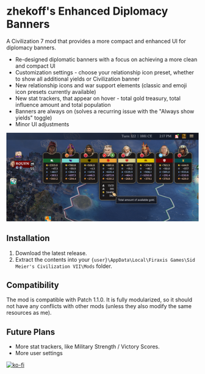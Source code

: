 # zhekoff's Enhanced Diplomacy Banners

A Civilization 7 mod that provides a more compact and enhanced UI for diplomacy banners.

* Re-designed diplomatic banners with a focus on achieving a more clean and compact UI
* Customization settings - choose your relationship icon preset, whether to show all additional yields or Civilization banner
* New relationship icons and war support elements (classic and emoji icon presets currently available)
* New stat trackers, that appear on hover - total gold treasury, total influence amount and total population
* Banners are always on (solves a recurring issue with the "Always show yields" toggle)
* Minor UI adjustments

![Enhanced Diplomacy Banners](img/enhanced_diplo_banners.png)

## Installation

1. Download the latest release.
2. Extract the contents into your `{user}\AppData\Local\Firaxis Games\Sid Meier's Civilization VII\Mods` folder.

## Compatibility

The mod is compatible with Patch 1.1.0. It is fully modularized, so it should not have any conflicts with other mods (unless they also modify the same resources as me).

## Future Plans

* More stat trackers, like Military Strength / Victory Scores.
* More user settings

[![ko-fi](https://ko-fi.com/img/githubbutton_sm.svg)](https://ko-fi.com/O5O41BNUB1)
